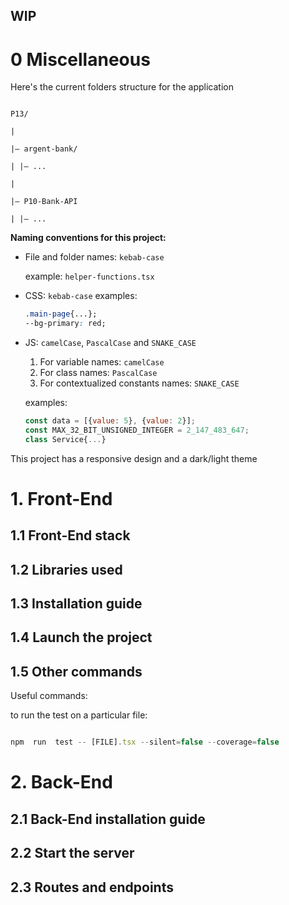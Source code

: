 
## WIP

  
  
  

# 0 Miscellaneous

  

Here's the current folders structure for the application

```

P13/

|

|– argent-bank/

| |– ...

|

|– P10-Bank-API

| |– ...

```

  

**Naming conventions for this project:**

  

 - File and folder names: `kebab-case`
   
   example: `helper-functions.tsx`
   
 - CSS: `kebab-case`
 examples: 
	 ```css
	 .main-page{...};
	 --bg-primary: red;
	 ```
 
 - JS: `camelCase`, ⁣`PascalCase` and `SNAKE_CASE`
	 1. For variable names: `camelCase`
	2. For class names: `PascalCase`
	3. For contextualized constants names: `SNAKE_CASE`
	
	examples:
	```js
	const data = [{value: 5}, {value: 2}];
	const MAX_32_BIT_UNSIGNED_INTEGER = 2_147_483_647;
	class Service{...}
	```
This project has a responsive design and a dark/light theme
  

# 1. Front-End

## 1.1 Front-End stack

## 1.2 Libraries used

## 1.3 Installation guide

## 1.4 Launch the project

## 1.5 Other commands
Useful commands:

  

to run the test on a particular file:

```js

npm  run  test -- [FILE].tsx --silent=false --coverage=false

```

  
  

# 2. Back-End

## 2.1 Back-End installation guide

## 2.2 Start the server

## 2.3 Routes and endpoints